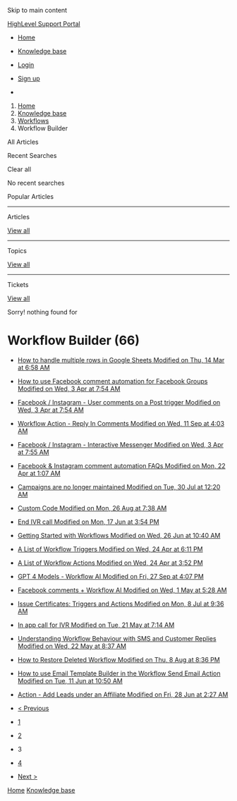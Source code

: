 Skip to main content

[ HighLevel Support Portal ](https://help.gohighlevel.com)

  * [ Home ](/support/home)
  * [ Knowledge base ](/support/solutions)

  * [Login](/support/login)
  * [Sign up](/support/signup)
  * 

  1. [Home](/support/home)
  2. [Knowledge base](/support/solutions)
  3. [Workflows](/support/solutions/48000455132)
  4. Workflow Builder

All  Articles 

Recent Searches

Clear all

No recent searches

Popular Articles

* * *

Articles

[View all](/support/search/solutions)

* * *

Topics

[View all](/support/search/topics)

* * *

Tickets

[View all](/support/search/tickets)

Sorry! nothing found for   

# Workflow Builder (66)

  * [ How to handle multiple rows in Google Sheets Modified on Thu, 14 Mar at 6:58 AM  ](/support/solutions/articles/155000002097-how-to-handle-multiple-rows-in-google-sheets)
  * [ How to use Facebook comment automation for Facebook Groups Modified on Wed, 3 Apr at 7:54 AM  ](/support/solutions/articles/155000002147-how-to-use-facebook-comment-automation-for-facebook-groups)
  * [ Facebook / Instagram - User comments on a Post trigger Modified on Wed, 3 Apr at 7:54 AM  ](/support/solutions/articles/155000002171-facebook-instagram-user-comments-on-a-post-trigger)
  * [ Workflow Action - Reply In Comments Modified on Wed, 11 Sep at 4:03 AM  ](/support/solutions/articles/155000002172-workflow-action-reply-in-comments)
  * [ Facebook / Instagram - Interactive Messenger Modified on Wed, 3 Apr at 7:55 AM  ](/support/solutions/articles/155000002173-facebook-instagram-interactive-messenger)
  * [ Facebook & Instagram comment automation FAQs Modified on Mon, 22 Apr at 1:07 AM  ](/support/solutions/articles/155000002180-facebook-instagram-comment-automation-faqs)
  * [ Campaigns are no longer maintained Modified on Tue, 30 Jul at 12:20 AM  ](/support/solutions/articles/155000002252-campaigns-are-no-longer-maintained)
  * [ Custom Code Modified on Mon, 26 Aug at 7:38 AM  ](/support/solutions/articles/155000002253-custom-code)
  * [ End IVR call Modified on Mon, 17 Jun at 3:54 PM  ](/support/solutions/articles/155000002285-end-ivr-call)
  * [ Getting Started with Workflows Modified on Wed, 26 Jun at 10:40 AM  ](/support/solutions/articles/155000002288-getting-started-with-workflows)
  * [ A List of Workflow Triggers Modified on Wed, 24 Apr at 6:11 PM  ](/support/solutions/articles/155000002292-a-list-of-workflow-triggers)
  * [ A List of Workflow Actions Modified on Wed, 24 Apr at 3:52 PM  ](/support/solutions/articles/155000002294-a-list-of-workflow-actions)
  * [ GPT 4 Models - Workflow AI Modified on Fri, 27 Sep at 4:07 PM  ](/support/solutions/articles/155000002331-gpt-4-models-workflow-ai)
  * [ Facebook comments + Workflow AI Modified on Wed, 1 May at 5:28 AM  ](/support/solutions/articles/155000002351-facebook-comments-workflow-ai)
  * [ Issue Certificates: Triggers and Actions Modified on Mon, 8 Jul at 9:36 AM  ](/support/solutions/articles/155000002376-issue-certificates-triggers-and-actions)
  * [ In app call for IVR Modified on Tue, 21 May at 7:14 AM  ](/support/solutions/articles/155000002456-in-app-call-for-ivr)
  * [ Understanding Workflow Behaviour with SMS and Customer Replies Modified on Wed, 22 May at 8:37 AM  ](/support/solutions/articles/155000002475-understanding-workflow-behaviour-with-sms-and-customer-replies)
  * [ How to Restore Deleted Workflow Modified on Thu, 8 Aug at 8:36 PM  ](/support/solutions/articles/155000002639-how-to-restore-deleted-workflow)
  * [ How to use Email Template Builder in the Workflow Send Email Action Modified on Tue, 11 Jun at 10:50 AM  ](/support/solutions/articles/155000002652-how-to-use-email-template-builder-in-the-workflow-send-email-action)
  * [ Action - Add Leads under an Affiliate Modified on Fri, 28 Jun at 2:27 AM  ](/support/solutions/articles/155000002691-action-add-leads-under-an-affiliate)

  * [< Previous](/support/solutions/folders/48000678544/page/2)
  * [1](/support/solutions/folders/48000678544/page/1)
  * [2](/support/solutions/folders/48000678544/page/2)
  * 3
  * [4](/support/solutions/folders/48000678544/page/4)
  * [Next >](/support/solutions/folders/48000678544/page/4)

[Home](/support/home) [Knowledge base](/support/solutions)
